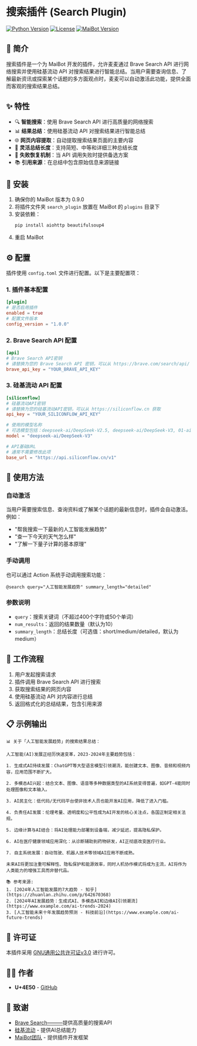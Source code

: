 # 搜索插件 (Search Plugin)

[![Python Version](https://img.shields.io/badge/Python-3.10+-blue)](https://www.python.org/)
[![License](https://img.shields.io/badge/License-GPLv3-blue.svg)](https://www.gnu.org/licenses/gpl-3.0)
[![MaiBot Version](https://img.shields.io/badge/MaiBot-0.9.0-orange)](https://github.com/MaiM-with-u/MaiBot)

## 📝 简介

搜索插件是一个为 MaiBot 开发的插件，允许麦麦通过 Brave Search API 进行网络搜索并使用硅基流动 API 对搜索结果进行智能总结。当用户需要查询信息、了解最新资讯或探索某个话题的多方面观点时，麦麦可以自动激活此功能，提供全面而客观的搜索结果总结。

## ✨ 特性

- 🔍 **智能搜索**：使用 Brave Search API 进行高质量的网络搜索
- 📊 **结果总结**：使用硅基流动 API 对搜索结果进行智能总结
- 🌐 **网页内容提取**：自动提取搜索结果页面的主要内容
- 📏 **灵活总结长度**：支持简短、中等和详细三种总结长度
- 🔄 **失败恢复机制**：当 API 调用失败时提供备选方案
- 📚 **引用来源**：在总结中包含原始信息来源链接

## 🚀 安装

1. 确保你的 MaiBot 版本为 0.9.0
2. 将插件文件夹 `search_plugin` 放置在 MaiBot 的 `plugins` 目录下
3. 安装依赖：
   ```bash
   pip install aiohttp beautifulsoup4
   ```
4. 重启 MaiBot

## ⚙️ 配置

插件使用 `config.toml` 文件进行配置。以下是主要配置项：

### 1. 插件基本配置

```toml
[plugin]
# 是否启用插件
enabled = true
# 配置文件版本
config_version = "1.0.0"
```

### 2. Brave Search API 配置

```toml
[api]
# Brave Search API密钥
# 请替换为您的 Brave Search API 密钥，可以从 https://brave.com/search/api/ 获取
brave_api_key = "YOUR_BRAVE_API_KEY"
```

### 3. 硅基流动 API 配置

```toml
[siliconflow]
# 硅基流动API密钥
# 请替换为您的硅基流动API密钥，可以从 https://siliconflow.cn 获取
api_key = "YOUR_SILICONFLOW_API_KEY"

# 使用的模型名称
# 可选模型包括：deepseek-ai/DeepSeek-V2.5, deepseek-ai/DeepSeek-V3, 01-ai/Yi-1.5-34B 等
model = "deepseek-ai/DeepSeek-V3"

# API基础URL
# 通常不需要修改此项
base_url = "https://api.siliconflow.cn/v1"
```

## 🔧 使用方法

### 自动激活

当用户需要搜索信息、查询资料或了解某个话题的最新信息时，插件会自动激活。例如：

- "帮我搜索一下最新的人工智能发展趋势"
- "查一下今天的天气怎么样"
- "了解一下量子计算的基本原理"

### 手动调用

也可以通过 Action 系统手动调用搜索功能：

```
@search query="人工智能发展趋势" summary_length="detailed"
```

### 参数说明

- `query`：搜索关键词（不超过400个字符或50个单词）
- `num_results`：返回的结果数量（默认为10）
- `summary_length`：总结长度（可选值：short/medium/detailed，默认为medium）

## 🔄 工作流程

1. 用户发起搜索请求
2. 插件调用 Brave Search API 进行搜索
3. 获取搜索结果的网页内容
4. 使用硅基流动 API 对内容进行总结
5. 返回格式化的总结结果，包含引用来源

## 📋 示例输出

```
📊 关于「人工智能发展趋势」的搜索结果总结：

人工智能(AI)发展正经历快速变革，2023-2024年主要趋势包括：

1. 生成式AI持续发展：ChatGPT等大型语言模型引领潮流，能创建文本、图像、音频和视频内容，应用范围不断扩大。

2. 多模态AI兴起：结合文本、图像、语音等多种数据类型的AI系统变得普遍，如GPT-4能同时处理图像和文本输入。

3. AI民主化：低代码/无代码平台使非技术人员也能开发AI应用，降低了进入门槛。

4. 负责任AI发展：伦理考量、透明度和公平性成为AI开发的核心关注点，各国正制定相关法规。

5. 边缘计算与AI结合：将AI处理能力部署到设备端，减少延迟，提高隐私保护。

6. AI在医疗健康领域应用深化：从诊断辅助到药物研发，AI正彻底改变医疗行业。

7. 自主系统发展：自动驾驶、机器人技术等领域AI应用不断成熟。

未来AI将更加注重可解释性、隐私保护和能源效率，同时人机协作模式将成为主流，AI将作为人类能力的增强工具而非替代品。

📚 参考来源:
1. [2024年人工智能发展的7大趋势 - 知乎](https://zhuanlan.zhihu.com/p/642670368)
2. [2024年AI发展趋势：生成式AI、多模态AI和边缘AI引领潮流](https://www.example.com/ai-trends-2024)
3. [人工智能未来十年发展趋势预测 - 科技前沿](https://www.example.com/ai-future-trends)
```

## 📄 许可证

本插件采用 [GNU通用公共许可证v3.0](LICENSE) 进行许可。

## 👨‍💻 作者

- **U+4E50** - [GitHub](https://github.com/XinxInxiN0)

## 🙏 致谢

- [Brave Search———](https://brave.com/search/)提供高质量的搜索API
- [硅基流动](https://siliconflow.cn) - 提供AI总结能力
- [MaiBot团队](https://github.com/MaiM-with-u/MaiBot) - 提供插件开发框架